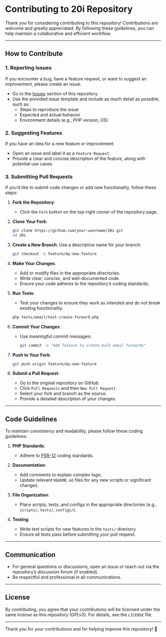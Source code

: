 # Contributing to 20i Repository

Thank you for considering contributing to this repository! Contributions are welcome and greatly appreciated. By following these guidelines, you can help maintain a collaborative and efficient workflow.

---

## How to Contribute

### 1. Reporting Issues

If you encounter a bug, have a feature request, or want to suggest an improvement, please create an issue.

- Go to the [Issues](https://github.com/softwarewrap/20i/issues) section of this repository.
- Use the provided issue template and include as much detail as possible, such as:
  - Steps to reproduce the issue
  - Expected and actual behavior
  - Environment details (e.g., PHP version, OS)

### 2. Suggesting Features

If you have an idea for a new feature or improvement:
- Open an issue and label it as a `Feature Request`.
- Provide a clear and concise description of the feature, along with potential use cases.

### 3. Submitting Pull Requests

If you’d like to submit code changes or add new functionality, follow these steps:

1. **Fork the Repository**:
   - Click the `Fork` button on the top-right corner of the repository page.

2. **Clone Your Fork**:
   ```bash
   git clone https://github.com/your-username/20i.git
   cd 20i
   ```

3. **Create a New Branch**:
   Use a descriptive name for your branch:
   ```bash
   git checkout -b feature/my-new-feature
   ```

4. **Make Your Changes**:
   - Add or modify files in the appropriate directories.
   - Write clear, concise, and well-documented code.
   - Ensure your code adheres to the repository’s coding standards.

5. **Run Tests**:
   - Test your changes to ensure they work as intended and do not break existing functionality.
   ```bash
   php tests/email/test-create-forward.php
   ```

6. **Commit Your Changes**:
   - Use meaningful commit messages:
     ```bash
     git commit -m "Add feature to create bulk email forwards"
     ```

7. **Push to Your Fork**:
   ```bash
   git push origin feature/my-new-feature
   ```

8. **Submit a Pull Request**:
   - Go to the original repository on GitHub.
   - Click `Pull Requests` and then `New Pull Request`.
   - Select your fork and branch as the source.
   - Provide a detailed description of your changes.

---

## Code Guidelines

To maintain consistency and readability, please follow these coding guidelines:

1. **PHP Standards**:
   - Adhere to [PSR-12](https://www.php-fig.org/psr/psr-12/) coding standards.

2. **Documentation**:
   - Add comments to explain complex logic.
   - Update relevant `README.md` files for any new scripts or significant changes.

3. **File Organization**:
   - Place scripts, tests, and configs in the appropriate directories (e.g., `scripts/`, `tests/`, `configs/`).

4. **Testing**:
   - Write test scripts for new features in the `tests/` directory.
   - Ensure all tests pass before submitting your pull request.

---

## Communication

- For general questions or discussions, open an issue or reach out via the repository’s discussion forum (if enabled).
- Be respectful and professional in all communications.

---

## License

By contributing, you agree that your contributions will be licensed under the same license as this repository (GPLv3). For details, see the `LICENSE` file.

---

Thank you for your contributions and for helping improve this repository! 🚀
